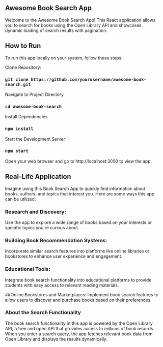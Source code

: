 ## Awesome Book Search App

Welcome to the Awesome Book Search App! This React application allows you to search for books using the Open Library API and showcases dynamic loading of search results with pagination.

## How to Run

To run this app locally on your system, follow these steps:

Clone Repository:
### `git clone https://github.com/yourusername/awesome-book-search.git`

Navigate to Project Directory
### `cd awesome-book-search`

Install Dependencies
### `npm install`

Start the Development Server
### `npm start`

Open your web browser and go to http://localhost:3000 to view the app.

## Real-Life Application

Imagine using this Book Search App to quickly find information about books, authors, and topics that interest you. Here are some ways this app can be utilized:

### Research and Discovery:
Use the app to explore a wide range of books based on your interests or specific topics you're curious about.

### Building Book Recommendation Systems:
Incorporate similar search features into platforms like online libraries or bookstores to enhance user experience and engagement.

### Educational Tools:
Integrate book search functionality into educational platforms to provide students with easy access to relevant reading materials.

##Online Bookstores and Marketplaces:
Implement book search features to allow users to discover and purchase books based on their preferences.

### About the Search Functionality

The book search functionality in this app is powered by the Open Library API, a free and open API that provides access to millions of book records. When you enter a search query, the app fetches relevant book data from Open Library and displays the results dynamically.
